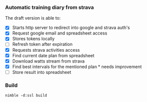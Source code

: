 ### Automatic training diary from strava

The draft version is able to:
- [x] Starts http server to redirect into google and strava auth's
- [x] Request google email and spreadsheet access
- [x] Stores tokens locally
- [ ] Refresh token after expiration
- [x] Requests strava activities access
- [x] Find current date plan from spreadsheet
- [x] Download watts stream from strava
- [x] Find best intervals for the mentioned plan
        * needs improvement
- [ ] Store result into spreadsheet

### Build
```shell
nimble -d:ssl build
```

